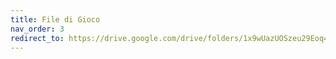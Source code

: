 ```yaml
---
title: File di Gioco
nav_order: 3
redirect_to: https://drive.google.com/drive/folders/1x9wUazUOSzeu29Eoq43NH8_k9R5wghg-
---
```

